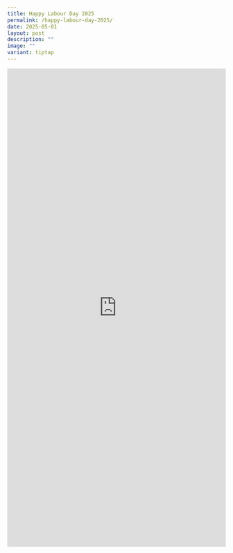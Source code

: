 ```yaml
---
title: Happy Labour Day 2025
permalink: /happy-labour-day-2025/
date: 2025-05-01
layout: post
description: ""
image: ""
variant: tiptap
---
```

<div class="iframe-wrapper">
<iframe style="border:none;overflow:hidden" height="1100" width="100%" allowfullscreen="true" frameborder="0" src="https://www.facebook.com/plugins/video.php?height=420&amp;href=https%3A%2F%2Fwww.facebook.com%2Falpshealthcaresupplychain%2Fvideos%2F697732376170424%2F&amp;show_text=true&amp;width=560&amp;t=0"></iframe>
</div>
<p></p>